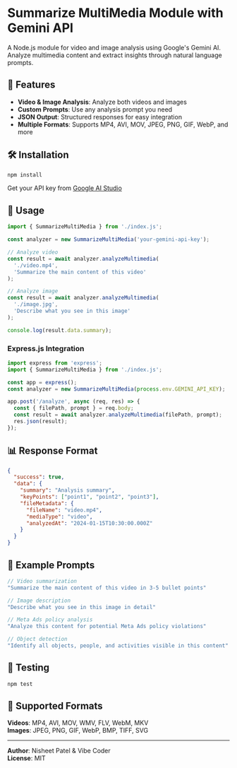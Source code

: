 # Summarize MultiMedia Module with Gemini API

A Node.js module for video and image analysis using Google's Gemini AI. Analyze multimedia content and extract insights through natural language prompts.

## 🚀 Features

- **Video & Image Analysis**: Analyze both videos and images
- **Custom Prompts**: Use any analysis prompt you need
- **JSON Output**: Structured responses for easy integration
- **Multiple Formats**: Supports MP4, AVI, MOV, JPEG, PNG, GIF, WebP, and more

## 🛠️ Installation

```bash
npm install
```

Get your API key from [Google AI Studio](https://makersuite.google.com/app/apikey)

## 📖 Usage

```javascript
import { SummarizeMultiMedia } from './index.js';

const analyzer = new SummarizeMultiMedia('your-gemini-api-key');

// Analyze video
const result = await analyzer.analyzeMultimedia(
  './video.mp4',
  'Summarize the main content of this video'
);

// Analyze image
const result = await analyzer.analyzeMultimedia(
  './image.jpg',
  'Describe what you see in this image'
);

console.log(result.data.summary);
```

### Express.js Integration

```javascript
import express from 'express';
import { SummarizeMultiMedia } from './index.js';

const app = express();
const analyzer = new SummarizeMultiMedia(process.env.GEMINI_API_KEY);

app.post('/analyze', async (req, res) => {
  const { filePath, prompt } = req.body;
  const result = await analyzer.analyzeMultimedia(filePath, prompt);
  res.json(result);
});
```

## 📊 Response Format

```json
{
  "success": true,
  "data": {
    "summary": "Analysis summary",
    "keyPoints": ["point1", "point2", "point3"],
    "fileMetadata": {
      "fileName": "video.mp4",
      "mediaType": "video",
      "analyzedAt": "2024-01-15T10:30:00.000Z"
    }
  }
}
```

## 📝 Example Prompts

```javascript
// Video summarization
"Summarize the main content of this video in 3-5 bullet points"

// Image description
"Describe what you see in this image in detail"

// Meta Ads policy analysis
"Analyze this content for potential Meta Ads policy violations"

// Object detection
"Identify all objects, people, and activities visible in this content"
```

## 🧪 Testing

```bash
npm test
```

## 📁 Supported Formats

**Videos**: MP4, AVI, MOV, WMV, FLV, WebM, MKV  
**Images**: JPEG, PNG, GIF, WebP, BMP, TIFF, SVG

---

**Author**: Nisheet Patel & Vibe Coder  
**License**: MIT
